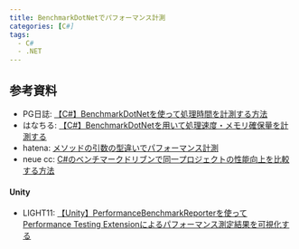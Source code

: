 ```yaml
---
title: BenchmarkDotNetでパフォーマンス計測
categories: [C#]
tags:
  - C#
  - .NET
---
```






## 参考資料
- PG日誌: [【C#】BenchmarkDotNetを使って処理時間を計測する方法]()
- はなちる: [【C#】BenchmarkDotNetを用いて処理速度・メモリ確保量を計測する](https://www.hanachiru-blog.com/entry/2024/03/28/120000)
- hatena: [メソッドの引数の型違いでパフォーマンス計測](https://rksoftware.hatenablog.com/entry/2023/12/19/010000)
- neue cc: [C#のベンチマークドリブンで同一プロジェクトの性能向上を比較する方法](https://neue.cc/2017/08/20_557.html)


#### Unity

- LIGHT11: [【Unity】PerformanceBenchmarkReporterを使ってPerformance Testing Extensionによるパフォーマンス測定結果を可視化する](https://light11.hatenadiary.com/entry/2021/05/12/202000)



<!-- リンク |  -->
[BenchimarkDotNet NuGet]: https://www.nuget.org/packages/BenchmarkDotNet